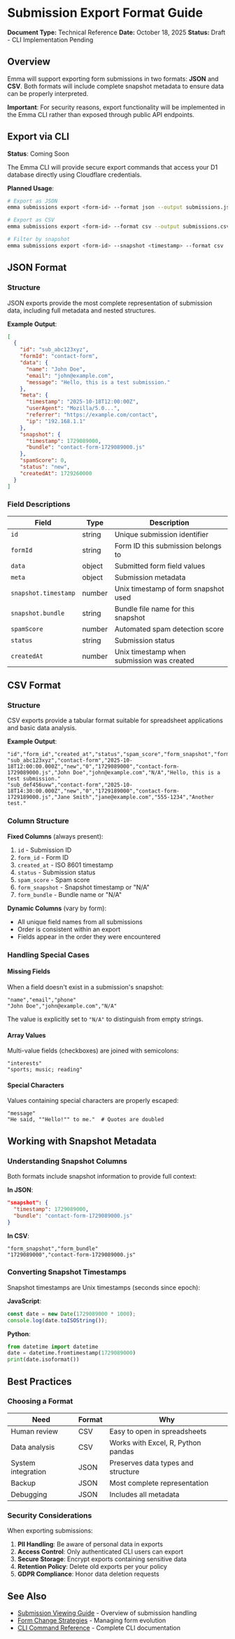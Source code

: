 # Submission Export Format Guide

**Document Type:** Technical Reference
**Date:** October 18, 2025
**Status:** Draft - CLI Implementation Pending

## Overview

Emma will support exporting form submissions in two formats: **JSON** and **CSV**. Both formats will include complete snapshot metadata to ensure data can be properly interpreted.

**Important**: For security reasons, export functionality will be implemented in the Emma CLI rather than exposed through public API endpoints.

## Export via CLI

**Status**: Coming Soon

The Emma CLI will provide secure export commands that access your D1 database directly using Cloudflare credentials.

**Planned Usage**:
```bash
# Export as JSON
emma submissions export <form-id> --format json --output submissions.json

# Export as CSV
emma submissions export <form-id> --format csv --output submissions.csv

# Filter by snapshot
emma submissions export <form-id> --snapshot <timestamp> --format csv
```

## JSON Format

### Structure

JSON exports provide the most complete representation of submission data, including full metadata and nested structures.

**Example Output**:
```json
[
  {
    "id": "sub_abc123xyz",
    "formId": "contact-form",
    "data": {
      "name": "John Doe",
      "email": "john@example.com",
      "message": "Hello, this is a test submission."
    },
    "meta": {
      "timestamp": "2025-10-18T12:00:00Z",
      "userAgent": "Mozilla/5.0...",
      "referrer": "https://example.com/contact",
      "ip": "192.168.1.1"
    },
    "snapshot": {
      "timestamp": 1729089000,
      "bundle": "contact-form-1729089000.js"
    },
    "spamScore": 0,
    "status": "new",
    "createdAt": 1729260000
  }
]
```

### Field Descriptions

| Field | Type | Description |
|-------|------|-------------|
| `id` | string | Unique submission identifier |
| `formId` | string | Form ID this submission belongs to |
| `data` | object | Submitted form field values |
| `meta` | object | Submission metadata |
| `snapshot.timestamp` | number | Unix timestamp of form snapshot used |
| `snapshot.bundle` | string | Bundle file name for this snapshot |
| `spamScore` | number | Automated spam detection score |
| `status` | string | Submission status |
| `createdAt` | number | Unix timestamp when submission was created |

## CSV Format

### Structure

CSV exports provide a tabular format suitable for spreadsheet applications and basic data analysis.

**Example Output**:
```csv
"id","form_id","created_at","status","spam_score","form_snapshot","form_bundle","name","email","phone","message"
"sub_abc123xyz","contact-form","2025-10-18T12:00:00.000Z","new","0","1729089000","contact-form-1729089000.js","John Doe","john@example.com","N/A","Hello, this is a test submission."
"sub_def456uvw","contact-form","2025-10-18T14:30:00.000Z","new","0","1729189000","contact-form-1729189000.js","Jane Smith","jane@example.com","555-1234","Another test."
```

### Column Structure

**Fixed Columns** (always present):
1. `id` - Submission ID
2. `form_id` - Form ID
3. `created_at` - ISO 8601 timestamp
4. `status` - Submission status
5. `spam_score` - Spam score
6. `form_snapshot` - Snapshot timestamp or "N/A"
7. `form_bundle` - Bundle name or "N/A"

**Dynamic Columns** (vary by form):
- All unique field names from all submissions
- Order is consistent within an export
- Fields appear in the order they were encountered

### Handling Special Cases

#### Missing Fields

When a field doesn't exist in a submission's snapshot:
```csv
"name","email","phone"
"John Doe","john@example.com","N/A"
```

The value is explicitly set to `"N/A"` to distinguish from empty strings.

#### Array Values

Multi-value fields (checkboxes) are joined with semicolons:
```csv
"interests"
"sports; music; reading"
```

#### Special Characters

Values containing special characters are properly escaped:
```csv
"message"
"He said, ""Hello!"" to me."  # Quotes are doubled
```

## Working with Snapshot Metadata

### Understanding Snapshot Columns

Both formats include snapshot information to provide full context:

**In JSON**:
```json
"snapshot": {
  "timestamp": 1729089000,
  "bundle": "contact-form-1729089000.js"
}
```

**In CSV**:
```csv
"form_snapshot","form_bundle"
"1729089000","contact-form-1729089000.js"
```

### Converting Snapshot Timestamps

Snapshot timestamps are Unix timestamps (seconds since epoch):

**JavaScript**:
```javascript
const date = new Date(1729089000 * 1000);
console.log(date.toISOString());
```

**Python**:
```python
from datetime import datetime
date = datetime.fromtimestamp(1729089000)
print(date.isoformat())
```

## Best Practices

### Choosing a Format

| Need | Format | Why |
|------|--------|-----|
| Human review | CSV | Easy to open in spreadsheets |
| Data analysis | CSV | Works with Excel, R, Python pandas |
| System integration | JSON | Preserves data types and structure |
| Backup | JSON | Most complete representation |
| Debugging | JSON | Includes all metadata |

### Security Considerations

When exporting submissions:

1. **PII Handling**: Be aware of personal data in exports
2. **Access Control**: Only authenticated CLI users can export
3. **Secure Storage**: Encrypt exports containing sensitive data
4. **Retention Policy**: Delete old exports per your policy
5. **GDPR Compliance**: Honor data deletion requests

## See Also

- [Submission Viewing Guide](./submission-viewing-guide.md) - Overview of submission handling
- [Form Change Strategies](./form-change-strategies.md) - Managing form evolution
- [CLI Command Reference](../user-guide/cli-command-reference.md) - Complete CLI documentation
